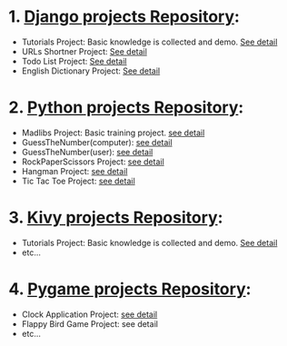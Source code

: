 # 1. [Django projects Repository](https://github.com/williamvietnam/python/tree/main/django):
- Tutorials Project: Basic knowledge is collected and demo. [See detail](https://github.com/williamvietnam/python/tree/main/django/tutorials)
- URLs Shortner Project: [See detail](https://github.com/williamvietnam/python/tree/main/django/urls_shortner_project)
- Todo List Project: [See detail](https://github.com/williamvietnam/python/tree/main/django/todo_list_project)
- English Dictionary Project: [See detail](https://github.com/williamvietnam/python/tree/main/django/EnglishDictionaryProject)

# 2. [Python projects Repository](https://github.com/williamvietnam/python/tree/main/python-core):
- Madlibs Project: Basic training project. [see detail](https://github.com/williamvietnam/python/tree/main/python-core/Madlibs)
- GuessTheNumber(computer): [see detail](https://github.com/williamvietnam/python/tree/main/python-core/GuessTheNumber(computer))
- GuessTheNumber(user): [see detail](https://github.com/williamvietnam/python/tree/main/python-core/GuessTheNumber(user))
- RockPaperScissors Project: [see detail](https://github.com/williamvietnam/python/tree/main/python-core/RockPaperScissors)
- Hangman Project: [see detail](https://github.com/williamvietnam/python/tree/main/python-core/Hangman)
- Tic Tac Toe Project: [see detail](https://github.com/williamvietnam/python/tree/main/python-core/TicTacToe)

# 3. [Kivy projects Repository](https://github.com/williamvietnam/python/tree/main/kivy):
- Tutorials Project: Basic knowledge is collected and demo. [See detail](https://github.com/williamvietnam/python/tree/main/kivy/tutorials)
- etc...

# 4. [Pygame projects Repository](https://github.com/williamvietnam/python/tree/main/pygame):
- Clock Application Project: [see detail](https://github.com/williamvietnam/python/tree/main/pygame/clock)
- Flappy Bird Game Project: see detail
- etc...